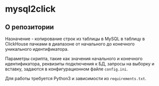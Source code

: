 # mysql2click



## О репозитории

Назначение - копирование строк из таблицы в MySQL в таблицу в ClickHouse пачками в диапазоне от начального до конечного уникального идентификатора.

Параметры скрипта, такие как значения начального и конечного идентификатора, реквизиты подключения к БД, запросы на выборку и вставку, задаются в конфигурационном файле `config.ini`.

Для работы требуется Python3 и зависимости из `requirements.txt`.
